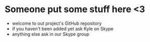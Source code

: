 # __Someone put some stuff here <3__

* welcome to out project's GitHub repository
* if you haven't been added yet ask Kyle on Skype
* anything else ask in our Skype group

